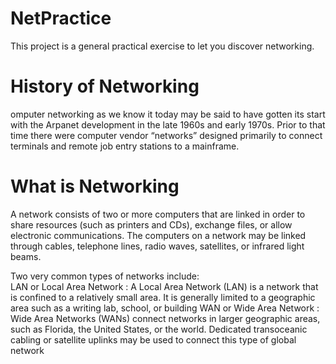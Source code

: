 # NetPractice
This project is a general practical exercise to let you discover networking.

# History of Networking
omputer networking as we know it today may be said to have gotten its start with the Arpanet development in the late 1960s and early 1970s. Prior to that time there were computer vendor “networks” designed primarily to connect terminals and remote job entry stations to a mainframe.

# What is Networking
 A network consists of two or more computers that are linked in order to share resources (such as printers and CDs), exchange files, or allow electronic communications. The computers on a network may be linked through cables, telephone lines, radio waves, satellites, or infrared light beams.
 
Two very common types of networks include:  
     LAN or Local Area Network : 
A Local Area Network (LAN) is a network that is confined to a relatively small area. It is generally limited to a geographic area such as a writing lab, school, or building
     WAN or Wide Area Network :
Wide Area Networks (WANs) connect networks in larger geographic areas, such as Florida, the United States, or the world. Dedicated transoceanic cabling or satellite uplinks may be used to connect this type of global network

